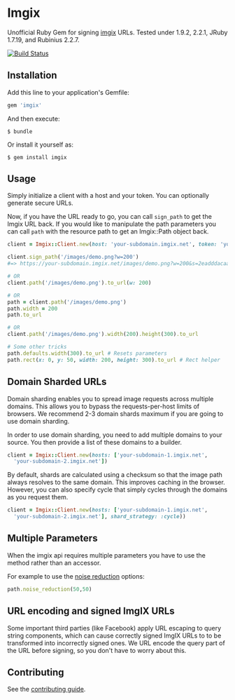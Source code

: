 # Imgix

Unofficial Ruby Gem for signing [imgix](http://imgix.com) URLs. Tested under 1.9.2, 2.2.1, JRuby 1.7.19, and Rubinius 2.2.7.

[![Build Status](https://travis-ci.org/imgix/imgix-rb.png?branch=master)](https://travis-ci.org/imgix/imgix-rb)


## Installation

Add this line to your application's Gemfile:

``` ruby
gem 'imgix'
```

And then execute:

    $ bundle

Or install it yourself as:

    $ gem install imgix


## Usage

Simply initialize a client with a host and your token. You can optionally generate secure URLs.

Now, if you have the URL ready to go, you can call `sign_path` to get the Imgix URL back. If you would like to manipulate the path parameters you can call `path` with the resource path to get an Imgix::Path object back.

``` ruby
client = Imgix::Client.new(host: 'your-subdomain.imgix.net', token: 'your-token', secure: true)

client.sign_path('/images/demo.png?w=200')
#=> https://your-subdomain.imgix.net/images/demo.png?w=200&s=2eadddacaa9bba4b88900d245f03f51e

# OR
client.path('/images/demo.png').to_url(w: 200)

# OR
path = client.path('/images/demo.png')
path.width = 200
path.to_url

# OR
client.path('/images/demo.png').width(200).height(300).to_url

# Some other tricks
path.defaults.width(300).to_url # Resets parameters
path.rect(x: 0, y: 50, width: 200, height: 300).to_url # Rect helper
```


## Domain Sharded URLs

Domain sharding enables you to spread image requests across multiple domains. This allows you to bypass the requests-per-host limits of browsers. We recommend 2-3 domain shards maximum if you are going to use domain sharding.

In order to use domain sharding, you need to add multiple domains to your source. You then provide a list of these domains to a builder.


``` ruby
client = Imgix::Client.new(hosts: ['your-subdomain-1.imgix.net',
  'your-subdomain-2.imgix.net'])
```

By default, shards are calculated using a checksum so that the image path always resolves to the same domain. This improves caching in the browser. However, you can also specify cycle that simply cycles through the domains as you request them.


``` ruby
client = Imgix::Client.new(hosts: ['your-subdomain-1.imgix.net',
  'your-subdomain-2.imgix.net'], shard_strategy: :cycle))
```


## Multiple Parameters

When the imgix api requires multiple parameters you have to use the method rather than an accessor.

For example to use the [noise reduction](http://www.imgix.com/docs/urlapi/enhance#nr-nrs) options:

``` ruby
path.noise_reduction(50,50)
```


## URL encoding and signed ImgIX URLs

Some important third parties (like Facebook) apply URL escaping to query string components, which can cause correctly signed ImgIX URLs to to be transformed into incorrectly signed ones. We URL encode the query part of the URL before signing, so you don't have to worry about this.


## Contributing

See the [contributing guide](Contributing.markdown).
